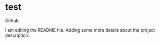 # test
Github

I am editing the README file. Adding some more details about the project description.
